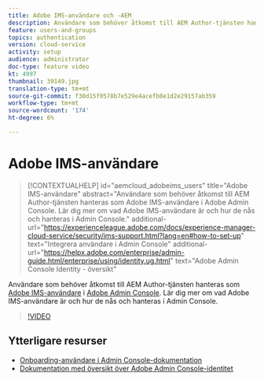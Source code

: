 ```yaml
---
title: Adobe IMS-användare och -AEM
description: Användare som behöver åtkomst till AEM Author-tjänsten hanteras som Adobe IMS-användare i Adobe Admin Console. Lär dig mer om vad Adobe IMS-användare är och hur de nås och hanteras i Admin Console.
feature: users-and-groups
topics: authentication
version: cloud-service
activity: setup
audience: administrator
doc-type: feature video
kt: 4997
thumbnail: 39149.jpg
translation-type: tm+mt
source-git-commit: f30d15f0578b7e529e4acefb8e1d2e29157ab359
workflow-type: tm+mt
source-wordcount: '174'
ht-degree: 6%

---
```



# Adobe IMS-användare

>[!CONTEXTUALHELP]
>id="aemcloud_adobeims_users"
>title="Adobe IMS-användare"
>abstract="Användare som behöver åtkomst till AEM Author-tjänsten hanteras som Adobe IMS-användare i Adobe Admin Console. Lär dig mer om vad Adobe IMS-användare är och hur de nås och hanteras i Admin Console."
>additional-url="https://experienceleague.adobe.com/docs/experience-manager-cloud-service/security/ims-support.html?lang=en#how-to-set-up" text="Integrera användare i Admin Console"
>additional-url="https://helpx.adobe.com/enterprise/admin-guide.html/enterprise/using/identity.ug.html" text="Adobe Admin Console Identity - översikt"

Användare som behöver åtkomst till AEM Author-tjänsten hanteras som [Adobe IMS-användare](https://helpx.adobe.com/enterprise/using/set-up-identity.html) i [Adobe Admin Console](https://adminconsole.adobe.com). Lär dig mer om vad Adobe IMS-användare är och hur de nås och hanteras i Admin Console.

>[!VIDEO](https://video.tv.adobe.com/v/39149/?quality=12&learn=on)

## Ytterligare resurser

+ [Onboarding-användare i Admin Console-dokumentation](https://docs.adobe.com/content/help/en/experience-manager-cloud-service/security/ims-support.html#onboarding-users-in-admin-console)
+ [Dokumentation med översikt över Adobe Admin Console-identitet](https://helpx.adobe.com/enterprise/using/identity.html)
